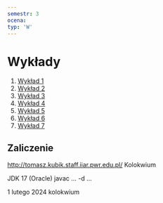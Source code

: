 ```yaml
---
semestr: 3
ocena: 
typ: 'W'
---
```


# Wykłady
1. [Wykład 1](/Notatki/Semestr%203/Języki%20programowania/Wykłady/Wykład%201/Wykład%201.md)
2. [Wykład 2](/Notatki/Semestr%203/Języki%20programowania/Wykłady/Wykład%202/Wykład%202.md)
3. [Wykład 3](/Notatki/Semestr%203/Języki%20programowania/Wykłady/Wykład%203/Wykład%203.md)
4. [Wykład 4](/Notatki/Semestr%203/Języki%20programowania/Wykłady/Wykład%204/Wykład%204.md)
5. [Wykład 5](/Notatki/Semestr%203/Języki%20programowania/Wykłady/Wykład%205/Wykład%205.md)
6. [Wykład 6](/Notatki/Semestr%203/Języki%20programowania/Wykłady/Wykład%206/Wykład%206.md)
7. [Wykład 7](/Notatki/Semestr%203/Języki%20programowania/Wykłady/Wykład%207/Wykład%207.md)

## Zaliczenie
http://tomasz.kubik.staff.iiar.pwr.edu.pl/
Kolokwium

JDK 17 (Oracle)
javac ... -d ...

1 lutego 2024 kolokwium